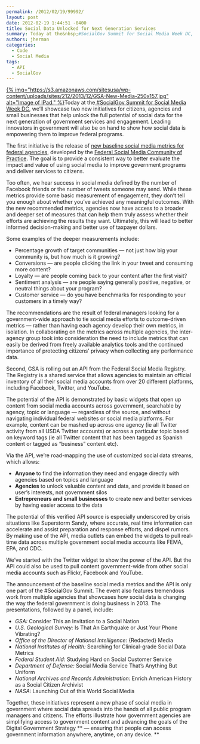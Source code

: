 ```yaml
---
permalink: /2012/02/19/99992/
layout: post
date: 2012-02-19 1:44:51 -0400
title: Social Data Unlocked for Next Generation Services
summary: Today at the&nbsp;#SocialGov Summit for Social Media Week DC, we&rsquo;ll showcase two new initiatives for citizens, agencies and small businesses that help unlock the full potential of social data for the next generation of government services and engagement. Leading innovators in government will also be on hand to show how
authors: jherman
categories:
  - Code
  - Social Media
tags:
  - API
  - SocialGov
---
```


[{% img="https://s3.amazonaws.com/sitesusa/wp-content/uploads/sites/212/2013/12/GSA-New-Media-250x157.jpg" alt="Image of IPad." %}](https://s3.amazonaws.com/sitesusa/wp-content/uploads/sites/212/2013/12/GSA-New-Media.jpg)Today at the[ #SocialGov Summit for Social Media Week DC](http://socialmediaweek.org/washingtondc/events/?id=54458#.URwVBKVlFus), we’ll showcase two new initiatives for citizens, agencies and small businesses that help unlock the full potential of social data for the next generation of government services and engagement. Leading innovators in government will also be on hand to show how social data is empowering them to improve federal programs.

The first initiative is the release of [new baseline social media metrics for federal agencies](https://www.WHATEVER/2013/04/19/social-media-metrics-for-federal-agencies-2/ "Social Media Metrics for Federal Agencies"), developed by the [Federal Social Media Community of Practice](https://www.WHATEVER/communities/social-media/ "Social Media"). The goal is to provide a consistent way to better evaluate the impact and value of using social media to improve government programs and deliver services to citizens.

Too often, we hear success in social media defined by the number of Facebook friends or the number of tweets someone may send. While these metrics provide some basic measurement of engagement, they don’t tell you enough about whether you’ve achieved any meaningful outcomes. With the new recommended metrics, agencies now have access to a broader and deeper set of measures that can help them truly assess whether their efforts are achieving the results they want. Ultimately, this will lead to better informed decision-making and better use of taxpayer dollars.

Some examples of the deeper measurements include:

  * Percentage growth of target communities — not just how big your community is, but how much is it growing?
  * Conversions — are people clicking the link in your tweet and consuming more content?
  * Loyalty — are people coming back to your content after the first visit?
  * Sentiment analysis — are people saying generally positive, negative, or neutral things about your program?
  * Customer service — do you have benchmarks for responding to your customers in a timely way?

The recommendations are the result of federal managers looking for a government-wide approach to tie social media efforts to outcome-driven metrics — rather than having each agency develop their own metrics, in isolation. In collaborating on the metrics across multiple agencies, the inter-agency group took into consideration the need to include metrics that can easily be derived from freely available analytics tools and the continued importance of protecting citizens’ privacy when collecting any performance data.

Second, GSA is rolling out an API from the Federal Social Media Registry. The Registry is a shared service that allows agencies to maintain an official inventory of all their social media accounts from over 20 different platforms, including Facebook, Twitter, and YouTube.

The potential of the API is demonstrated by basic widgets that open up content from social media accounts across government, searchable by agency, topic or language — regardless of the source, and without navigating individual federal websites or social media platforms. For example, content can be mashed up across one agency (ie all Twitter activity from all USDA Twitter accounts) or across a particular topic based on keyword tags (ie all Twitter content that has been tagged as Spanish content or tagged as “business” content etc).

Via the API, we’re road-mapping the use of customized social data streams, which allows:

  * **Anyone** to find the information they need and engage directly with agencies based on topics and language
  * **Agencies** to unlock valuable content and data, and provide it based on user’s interests, not government silos
  * **Entrepreneurs and small businesses** to create new and better services by having easier access to the data

The potential of this verified API source is especially underscored by crisis situations like Superstorm Sandy, where accurate, real time information can accelerate and assist preparation and response efforts, and dispel rumors. By making use of the API, media outlets can embed the widgets to pull real-time data across multiple government social media accounts like FEMA, EPA, and CDC.

We’ve started with the Twitter widget to show the power of the API. But the API could also be used to pull content government-wide from other social media accounts such as Flickr, Facebook and YouTube.

The announcement of the baseline social media metrics and the API is only one part of the #SocialGov Summit. The event also features tremendous work from multiple agencies that showcases how social data is changing the way the federal government is doing business in 2013. The presentations, followed by a panel, include:

  * _GSA:_ Consider This an Invitation to a Social Nation
  * _U.S. Geological Survey:_ Is That An Earthquake or Just Your Phone Vibrating?
  * _Office of the Director of National Intelligence:_ {Redacted} Media
  * _National Institutes of Health:_ Searching for Clinical-grade Social Data Metrics
  * _Federal Student Aid:_ Studying Hard on Social Customer Service
  * _Department of Defense:_ Social Media Service That’s Anything But Uniform
  * _National Archives and Records Administration:_ Enrich American History as a Social Citizen Archivist
  * _NASA:_ Launching Out of this World Social Media

Together, these initiatives represent a new phase of social media in government where social data spreads into the hands of all public program managers and citizens. The efforts illustrate how government agencies are simplifying access to government content and advancing the goals of the Digital Government Strategy ** — ensuring that people can access government information anywhere, anytime, on any device. **